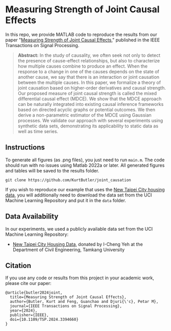 # Measuring Strength of Joint Causal Effects
In this repo, we provide MATLAB code to reproduce the results from our paper "[Measuring Strength of Joint Causal Effects](https://doi.org/10.1109/TSP.2024.3394660)," published in the IEEE Transactions on Signal Processing.

> **Abstract:** In the study of causality, we often seek not only to detect the presence of cause-effect relationships, but also to characterize how multiple causes combine to produce an effect. When the response to a change in one of the causes depends on the state of another cause, we say that there is an interaction or joint causation between the multiple causes. In this paper, we formalize a theory of joint causation based on higher-order derivatives and causal strength. Our proposed measure of joint causal strength is called the mixed differential causal effect (MDCE). We show that the MDCE approach can be naturally integrated into existing causal inference frameworks based on directed acyclic graphs or potential outcomes. We then derive a non-parametric estimator of the MDCE using Gaussian processes. We validate our approach with several experiments using synthetic data sets, demonstrating its applicability to static data as well as time series. 


## Instructions
To generate all figures (as .png files), you just need to run `main.m`. The code should run with no issues using Matlab 2022a or later. All generated figures and tables will be saved to the results folder. 
```
git clone https://github.com/KurtButler/joint_causation
```
If you wish to reproduce our example that uses the [New Taipei City housing data](https://archive.ics.uci.edu/dataset/477/real+estate+valuation+data+set), you will additionally need to download the data set from the UCI Machine Learning Repository and put it in the `data` folder. 

## Data Availability
In our experiments, we used a publicly available data set from the UCI Machine Learning Repository:
- [New Taipei City Housing Data](https://archive.ics.uci.edu/dataset/477/real+estate+valuation+data+set), donated by I-Cheng Yeh at the Department of Civil Engineering, Tamkang University

## Citation
If you use any code or results from this project in your academic work, please cite our paper:
```
@article{butler2024joint,
  title={Measuring Strength of Joint Causal Effects},
  author={Butler, Kurt and Feng, Guanchao and Djuri{\'c}, Petar M},
  journal={IEEE Transactions on Signal Processing},
  year={2024},
  publisher={IEEE},
  doi={10.1109/TSP.2024.3394660}
}
```
